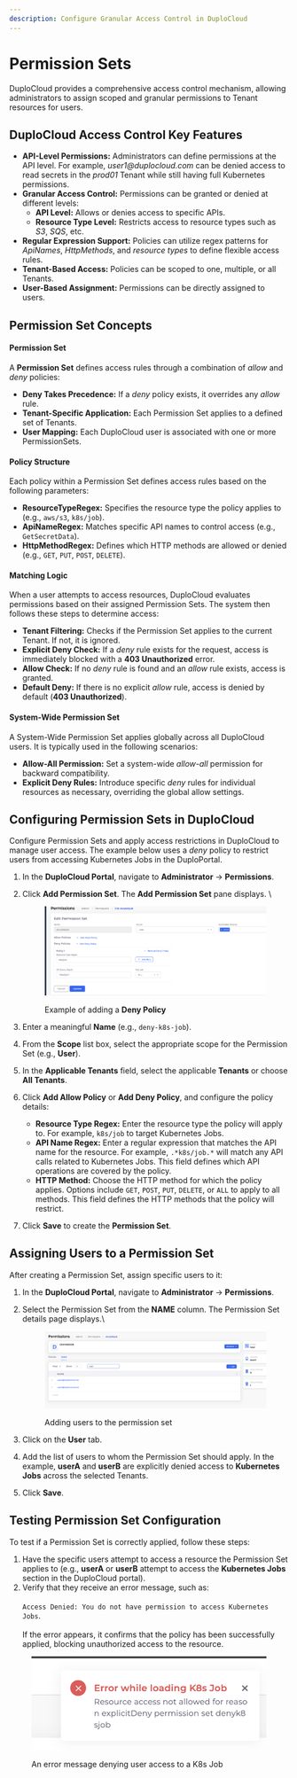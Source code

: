 ```yaml
---
description: Configure Granular Access Control in DuploCloud
---
```


# Permission Sets

DuploCloud provides a comprehensive access control mechanism, allowing administrators to assign scoped and granular permissions to Tenant resources for users.

## **DuploCloud Access Control Key Features**

* **API-Level Permissions:** Administrators can define permissions at the API level. For example, _user1@duplocloud.com_ can be denied access to read secrets in the _prod01_ Tenant while still having full Kubernetes permissions.
* **Granular Access Control:** Permissions can be granted or denied at different levels:
  * **API Level:** Allows or denies access to specific APIs.
  * **Resource Type Level:** Restricts access to resource types such as _S3_, _SQS_, etc.
* **Regular Expression Support:** Policies can utilize regex patterns for _ApiNames_, _HttpMethods_, and _resource types_ to define flexible access rules.
* **Tenant-Based Access:** Policies can be scoped to one, multiple, or all Tenants.
* **User-Based Assignment:** Permissions can be directly assigned to users.

## Permission Set Concepts

#### **Permission Set**

A **Permission Set** defines access rules through a combination of _allow_ and _deny_ policies:

* **Deny Takes Precedence:** If a _deny_ policy exists, it overrides any _allow_ rule.
* **Tenant-Specific Application:** Each Permission Set applies to a defined set of Tenants.
* **User Mapping:** Each DuploCloud user is associated with one or more PermissionSets.

#### **Policy Structure**

Each policy within a Permission Set defines access rules based on the following parameters:

* **ResourceTypeRegex:** Specifies the resource type the policy applies to (e.g., `aws/s3`, `k8s/job`).
* **ApiNameRegex:** Matches specific API names to control access (e.g., `GetSecretData`).
* **HttpMethodRegex:** Defines which HTTP methods are allowed or denied (e.g., `GET`, `PUT`, `POST`, `DELETE`).

#### **Matching Logic**

When a user attempts to access resources, DuploCloud evaluates permissions based on their assigned Permission Sets. The system then follows these steps to determine access:

* **Tenant Filtering:** Checks if the Permission Set applies to the current Tenant. If not, it is ignored.
* **Explicit Deny Check:** If a _deny_ rule exists for the request, access is immediately blocked with a **403 Unauthorized** error.
* **Allow Check:** If no _deny_ rule is found and an _allow_ rule exists, access is granted.
* **Default Deny:** If there is no explicit _allow_ rule, access is denied by default (**403 Unauthorized**).

#### **System-Wide Permission Set**

A System-Wide Permission Set applies globally across all DuploCloud users. It is typically used in the following scenarios:

* **Allow-All Permission:** Set a system-wide _allow-all_ permission for backward compatibility.
* **Explicit Deny Rules:** Introduce specific _deny_ rules for individual resources as necessary, overriding the global allow settings.

## Configuring Permission Sets in DuploCloud

Configure Permission Sets and apply access restrictions in DuploCloud to manage user access. The example below uses a _deny_ policy to restrict users from accessing Kubernetes Jobs in the DuploPortal.

1. In the **DuploCloud Portal**, navigate to **Administrator** → **Permissions**.
2.  Click **Add Permission Set**. The **Add Permission Set** pane displays. \


    <figure><img src="../../.gitbook/assets/image (461).png" alt=""><figcaption><p>Example of adding a <strong>Deny Policy</strong></p></figcaption></figure>
3. Enter a meaningful **Name** (e.g., `deny-k8s-job`).
4. From the **Scope** list box, select the appropriate scope for the Permission Set (e.g., **User**).
5. In the **Applicable Tenants** field, select the applicable **Tenants** or choose **All Tenants**.
6. Click **Add Allow Policy** or **Add Deny Policy**, and configure the policy details:&#x20;
   * **Resource Type Regex:** Enter the resource type the policy will apply to. For example, `k8s/job` to target Kubernetes Jobs.
   * **API Name Regex:** Enter a regular expression that matches the API name for the resource. For example, `.*k8s/job.*` will match any API calls related to Kubernetes Jobs. This field defines which API operations are covered by the policy.
   * **HTTP Method:** Choose the HTTP method for which the policy applies. Options include `GET`, `POST`, `PUT`, `DELETE`, or `ALL` to apply to all methods. This field defines the HTTP methods that the policy will restrict.
7. Click **Save** to create the **Permission Set**.

## Assigning Users to a Permission Set

After creating a Permission Set, assign specific users to it:

1. In the **DuploCloud Portal**, navigate to **Administrator** → **Permissions**.
2.  Select the Permission Set from the **NAME** column. The Permission Set details page displays.\


    <figure><img src="../../.gitbook/assets/image (462).png" alt=""><figcaption><p>Adding users to the permission set</p></figcaption></figure>
3. Click on the **User** tab.
4. Add the list of users to whom the Permission Set should apply. In the example, **userA** and **userB** are explicitly denied access to **Kubernetes Jobs** across the selected Tenants.
5. Click **Save**.

## Testing Permission Set Configuration

To test if a Permission Set is correctly applied, follow these steps:

1. Have the specific users attempt to access a resource the Permission Set applies to (e.g., **userA** or **userB** attempt to access the **Kubernetes Jobs** section in the DuploCloud portal).
2. Verify that they receive an error message, such as:\
   \
   `Access Denied: You do not have permission to access Kubernetes Jobs`. \
   \
   If the error appears, it confirms that the policy has been successfully applied, blocking unauthorized access to the resource.

<figure><img src="../../.gitbook/assets/image (463).png" alt=""><figcaption><p>An error message denying user access to a K8s Job</p></figcaption></figure>

&#x20;
